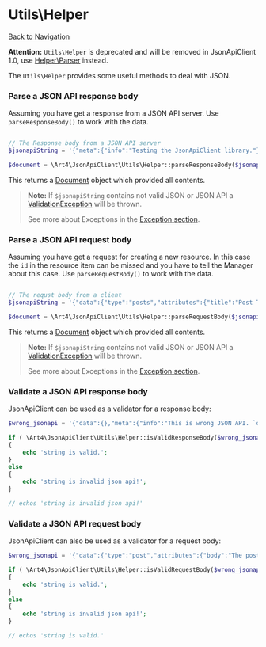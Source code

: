 # Utils\Helper
[Back to Navigation](README.md)

**Attention:** `Utils\Helper` is deprecated and will be removed in JsonApiClient 1.0, use [Helper\Parser](helper-parser.md) instead.

The `Utils\Helper` provides some useful methods to deal with JSON.

### Parse a JSON API response body

Assuming you have get a response from a JSON API server. Use `parseResponseBody()` to work with the data.

```php

// The Response body from a JSON API server
$jsonapiString = '{"meta":{"info":"Testing the JsonApiClient library."}}';

$document = \Art4\JsonApiClient\Utils\Helper::parseResponseBody($jsonapiString);
```

This returns a [Document](objects-document.md) object which provided all contents.

> **Note:** If `$jsonapiString` contains not valid JSON or JSON API a [ValidationException](exception-introduction.md#validationexception) will be thrown.
>
> See more about Exceptions in the [Exception section](exception-introduction.md).

### Parse a JSON API request body

Assuming you have get a request for creating a new resource. In this case the `id` in the resource item can be missed and you have to tell the Manager about this case. Use `parseRequestBody()` to work with the data.

```php

// The requst body from a client
$jsonapiString = '{"data":{"type":"posts","attributes":{"title":"Post Title"}}}';

$document = \Art4\JsonApiClient\Utils\Helper::parseRequestBody($jsonapiString);
```

This returns a [Document](objects-document.md) object which provided all contents.

> **Note:** If `$jsonapiString` contains not valid JSON or JSON API a [ValidationException](exception-introduction.md#validationexception) will be thrown.
>
> See more about Exceptions in the [Exception section](exception-introduction.md).

### Validate a JSON API response body

JsonApiClient can be used as a validator for a response body:

```php
$wrong_jsonapi = '{"data":{},"meta":{"info":"This is wrong JSON API. `data` has to be `null` or containing at least `type` and `id`."}}';

if ( \Art4\JsonApiClient\Utils\Helper::isValidResponseBody($wrong_jsonapi) )
{
    echo 'string is valid.';
}
else
{
    echo 'string is invalid json api!';
}

// echos 'string is invalid json api!'
```

### Validate a JSON API request body

JsonApiClient can also be used as a validator for a request body:

```php
$wrong_jsonapi = '{"data":{"type":"post","attributes":{"body":"The post body"}}}';

if ( \Art4\JsonApiClient\Utils\Helper::isValidRequestBody($wrong_jsonapi) )
{
    echo 'string is valid.';
}
else
{
    echo 'string is invalid json api!';
}

// echos 'string is valid.'
```
